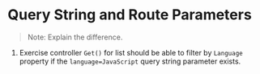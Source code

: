 # Query String and Route Parameters

> Note: Explain the difference.


1. Exercise controller `Get()` for list should be able to filter by `Language` property if the `language=JavaScript` query string parameter exists.